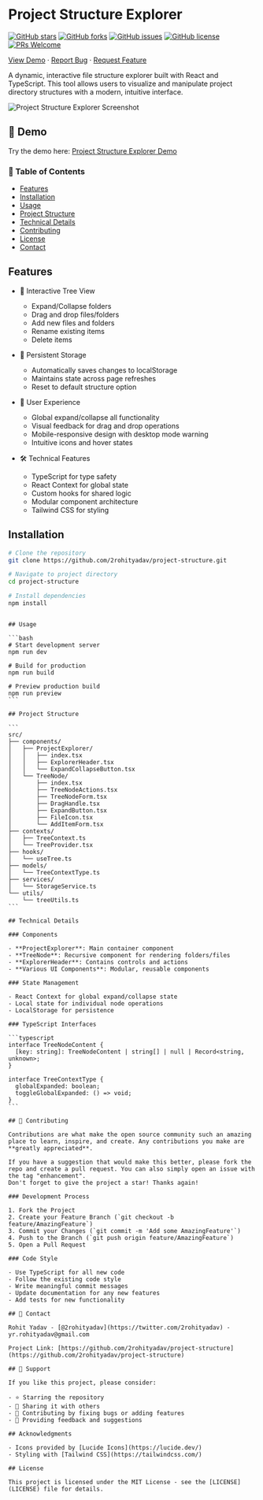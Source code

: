 # Project Structure Explorer

[![GitHub stars](https://img.shields.io/github/stars/2rohityadav/project-structure?style=social)](https://github.com/2rohityadav/project-structure)
[![GitHub forks](https://img.shields.io/github/forks/2rohityadav/project-structure?style=social)](https://github.com/2rohityadav/project-structure/network/members)
[![GitHub issues](https://img.shields.io/github/issues/2rohityadav/project-structure)](https://github.com/2rohityadav/project-structure/issues)
[![GitHub license](https://img.shields.io/github/license/2rohityadav/project-structure)](https://github.com/2rohityadav/project-structure/blob/main/LICENSE)
[![PRs Welcome](https://img.shields.io/badge/PRs-welcome-brightgreen.svg)](https://makeapullrequest.com)

[View Demo](your-demo-link) · [Report Bug](https://github.com/2rohityadav/project-structure/issues) · [Request Feature](https://github.com/2rohityadav/project-structure/issues)

A dynamic, interactive file structure explorer built with React and TypeScript. This tool allows users to visualize and manipulate project directory structures with a modern, intuitive interface.

![Project Structure Explorer Screenshot](./public/project-structure.png)

## 🚀 Demo

Try the demo here: [Project Structure Explorer Demo](your-demo-link)

### 📝 Table of Contents

- [Features](#features)
- [Installation](#installation)
- [Usage](#usage)
- [Project Structure](#project-structure)
- [Technical Details](#technical-details)
- [Contributing](#contributing)
- [License](#license)
- [Contact](#contact)

## Features

- 🌲 Interactive Tree View

  - Expand/Collapse folders
  - Drag and drop files/folders
  - Add new files and folders
  - Rename existing items
  - Delete items

- 💾 Persistent Storage

  - Automatically saves changes to localStorage
  - Maintains state across page refreshes
  - Reset to default structure option

- 🎯 User Experience

  - Global expand/collapse all functionality
  - Visual feedback for drag and drop operations
  - Mobile-responsive design with desktop mode warning
  - Intuitive icons and hover states

- 🛠 Technical Features
  - TypeScript for type safety
  - React Context for global state
  - Custom hooks for shared logic
  - Modular component architecture
  - Tailwind CSS for styling

## Installation

```bash
# Clone the repository
git clone https://github.com/2rohityadav/project-structure.git

# Navigate to project directory
cd project-structure

# Install dependencies
npm install
```

````

## Usage

```bash
# Start development server
npm run dev

# Build for production
npm run build

# Preview production build
npm run preview
```

## Project Structure

```
src/
├── components/
│   ├── ProjectExplorer/
│   │   ├── index.tsx
│   │   ├── ExplorerHeader.tsx
│   │   └── ExpandCollapseButton.tsx
│   └── TreeNode/
│       ├── index.tsx
│       ├── TreeNodeActions.tsx
│       ├── TreeNodeForm.tsx
│       ├── DragHandle.tsx
│       ├── ExpandButton.tsx
│       ├── FileIcon.tsx
│       └── AddItemForm.tsx
├── contexts/
│   ├── TreeContext.ts
│   └── TreeProvider.tsx
├── hooks/
│   └── useTree.ts
├── models/
│   └── TreeContextType.ts
├── services/
│   └── StorageService.ts
└── utils/
    └── treeUtils.ts
```

## Technical Details

### Components

- **ProjectExplorer**: Main container component
- **TreeNode**: Recursive component for rendering folders/files
- **ExplorerHeader**: Contains controls and actions
- **Various UI Components**: Modular, reusable components

### State Management

- React Context for global expand/collapse state
- Local state for individual node operations
- LocalStorage for persistence

### TypeScript Interfaces

```typescript
interface TreeNodeContent {
  [key: string]: TreeNodeContent | string[] | null | Record<string, unknown>;
}

interface TreeContextType {
  globalExpanded: boolean;
  toggleGlobalExpanded: () => void;
}
```

## 🤝 Contributing

Contributions are what make the open source community such an amazing place to learn, inspire, and create. Any contributions you make are **greatly appreciated**.

If you have a suggestion that would make this better, please fork the repo and create a pull request. You can also simply open an issue with the tag "enhancement".
Don't forget to give the project a star! Thanks again!

### Development Process

1. Fork the Project
2. Create your Feature Branch (`git checkout -b feature/AmazingFeature`)
3. Commit your Changes (`git commit -m 'Add some AmazingFeature'`)
4. Push to the Branch (`git push origin feature/AmazingFeature`)
5. Open a Pull Request

### Code Style

- Use TypeScript for all new code
- Follow the existing code style
- Write meaningful commit messages
- Update documentation for any new features
- Add tests for new functionality

## 📝 Contact

Rohit Yadav - [@2rohityadav](https://twitter.com/2rohityadav) - yr.rohityadav@gmail.com

Project Link: [https://github.com/2rohityadav/project-structure](https://github.com/2rohityadav/project-structure)

## 💖 Support

If you like this project, please consider:

- ⭐ Starring the repository
- 🔄 Sharing it with others
- 🐛 Contributing by fixing bugs or adding features
- 📝 Providing feedback and suggestions

## Acknowledgments

- Icons provided by [Lucide Icons](https://lucide.dev/)
- Styling with [Tailwind CSS](https://tailwindcss.com/)

## License

This project is licensed under the MIT License - see the [LICENSE](LICENSE) file for details.
````
